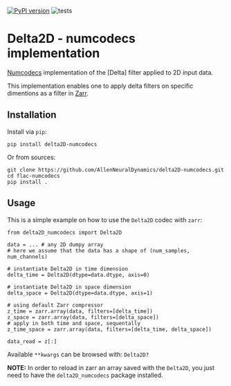 [![PyPI version](https://badge.fury.io/py/delta2D-numcodecs.svg)](https://badge.fury.io/py/delta2D-numcodecs) ![tests](https://github.com/AllenNeuralDynamics/delta2D-numcodecs/actions/workflows/python-package.yml/badge.svg)

# Delta2D - numcodecs implementation

[Numcodecs](https://numcodecs.readthedocs.io/en/latest/index.html) implementation of the [Delta] filter applied to 
2D input data.

This implementation enables one to apply delta filters on specific dimentions as a filter in 
[Zarr](https://zarr.readthedocs.io/en/stable/index.html).

## Installation

Install via `pip`:

```
pip install delta2D-numcodecs
```

Or from sources:

```
git clone https://github.com/AllenNeuralDynamics/delta2D-numcodecs.git
cd flac-numcodecs
pip install .
```

## Usage

This is a simple example on how to use the `Delta2D` codec with `zarr`:

```
from delta2D_numcodecs import Delta2D

data = ... # any 2D dumpy array
# here we assume that the data has a shape of (num_samples, num_channels)

# instantiate Delta2D in time dimension
delta_time = Delta2D(dtype=data.dtype, axis=0)

# instantiate Delta2D in space dimension
delta_space = Delta2D(dtype=data.dtype, axis=1)

# using default Zarr compressor
z_time = zarr.array(data, filters=[delta_time])
z_space = zarr.array(data, filters=[delta_space])
# apply in both time and space, sequentally
z_time_space = zarr.array(data, filters=[delta_time, delta_space])

data_read = z[:]
```
Available `**kwargs` can be browsed with: `Delta2D?`

**NOTE:** 
In order to reload in zarr an array saved with the `Delta2D`, you just need to have the `delta2D_numcodecs` package
installed.